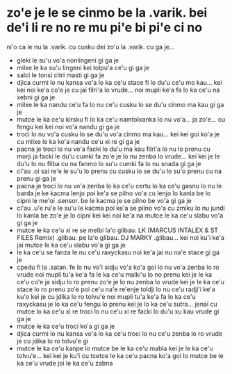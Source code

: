 zo'e je le se cinmo be la .varik. bei de'i li re no re mu pi'e bi pi'e ci no
============================================================================

ni'o ca le nu la .varik. cu cusku dei zo'u la .varik. cu ga je...

* gleki le su'u vo'a nonlingeni gi ga je
* milxe le ka su'u lingeni kei tolpu'a ce'u gi ga je
* salci le tonsi citri masti gi ga je
* djica curmi lo nu kansa vo'a lo ka ce'u stace fi lo du'u ce'u mo kau... kei kei noi ke'a co'e je cu jai filri'a lo vrude... noi mupli ke'a fa lo ka ce'u na xebni gi ga je
* milxe le ka nandu ce'u fa lo nu ce'u cusku lo se du'u cinmo ma kau gi ga je
* mutce le ka ce'u kirsku fi lo ka ce'u namtolxanka lo nu vo'a... ja zo'e... cu fengu kei kei noi vo'a nandu gi ga je
* troci lo nu vo'a cusku lo se du'u vo'a cinmo ma kau... kei kei goi ko'a je cu milxe le ka ko'a nandu ce'u xi re gi ga je
* pacna je troci lo nu vo'a facki lo du'u ma kau filri'a lo nu lo prenu cu morji ja facki le du'u cumki fa zo'e je lo nu zenba lo vrude... kei kei je le du'u lo nu fliba cu na fanmo lo su'u cumki fa lo nu snada gi ga je
* ci'au .oi sai re'e le su'u lo prenu cu cusku lo se du'u lo su'o prenu cu na prenu gi ga je
* pacna je troci lo nu vo'a zenba lo ka ce'u certu lo ka ce'u gasnu lo nu le barda je ke kacma lenjo poi ke'a se pilno vo'a cu lenjo lo kanla be lo cipni le me'oi .sensor. be le kacma je se pilno be vo'a gi ga je
* ci'au .u'e ru'e le su'u le kacma poi ke'a se pilno vo'a cu zmiku lo nu jundi lo kanla be zo'e je lo cipni kei kei noi ke'a na mutce le ka ce'u slabu vo'a gi ga je
* mutce le ka ce'u xi re se melbi la'o glibau. LK (MARCUS INTALEX & ST FILES Remix) .glibau. pe la'o glibau. DJ MARKY .glibau... kei noi ku'i ke'a jai mutce le ka ce'u slabu vo'a gi ga je
* le ka ce'u se fanza le nu ce'u raxyckasu noi ke'a jai nu na'e stace gi ga je
* cpedu fi la .satan. fe lo nu vo'i sidju vo'a ko'a goi lo nu vo'a zenba lo ro vrude noi mupli tu'a ke'a fa le ka ce'u malki'u lo no prenu kei je le ka ce'u co'e ja sidju lo ro prenu zo'e je lo nu zenba lo vrude kei je le ka ce'u stace lo ro prenu zo'e poi ce'u na'e re'enje toldji lo nu ce'u radji'i ke'a ku'o kei je cu jdika lo ro tolvu'e noi mupli tu'a ke'a fa lo ka ce'u raxyckasu je lo ka ce'u fengu lo prenu kei je lo ka ce'u sutra... jenai cu mutce lo ka ce'u xi re troci lo nu ce'u xi re facki lo du'u xu kau vrude gi ga je
* mutce le ka ce'u troci ko'a gi ga je
* djica curmi lo nu kansa vo'a lo ka ce'u troci lo nu ce'u zenba lo ro vrude je cu jdika lo ro tolvu'e gi
* mutce le ka ce'u kanpe lo mutce be le ka ce'u mabla kei je le ka ce'u tolvu'e... kei kei je ku'i cu tcetce le ka ce'u pacna ko'a goi lo mutce be le ka ce'u vrude joi le ka ce'u zabna
